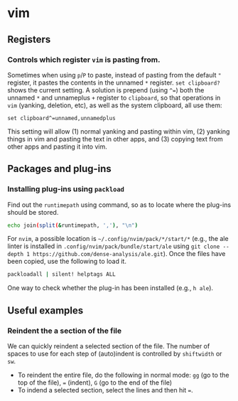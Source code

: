 # vim

## Registers
### Controls which register `vim` is pasting from.
Sometimes when using `p`/`P` to paste, instead of pasting from the default `"` register, it pastes the contents in the unnamed `*` register. `set clipboard?` shows the current setting. A solution is prepend (using `^=`) both the unnamed `*` and unnameplus `+` register to `clipboard`, so that operations in `vim` (yanking, deletion, etc), as well as the system clipboard, all use them:
```
set clipboard^=unnamed,unnamedplus
```
This setting will allow (1) normal yanking and pasting within vim, (2) yanking things in vim and pasting the text in other apps, and (3) copying text from other apps and pasting it into vim.


## Packages and plug-ins
### Installing plug-ins using `packload`
Find out the `runtimepath` using command, so as to locate where the plug-ins should be stored.
```bash
echo join(split(&runtimepath, ','), "\n")
```
For `nvim`, a possible location is `~/.config/nvim/pack/*/start/*` (e.g., the ale linter is installed in `.config/nvim/pack/bundle/start/ale` using `git clone --depth 1 https://github.com/dense-analysis/ale.git`). Once the files have been copied, use the following to load it. 
```bash
packloadall | silent! helptags ALL
```
One way to check whether the plug-in has been installed (e.g., `h ale`).


## Useful examples
### Reindent the a section of the file
We can quickly reindent a selected section of the file. The number of spaces to use for each step of (auto)indent is controlled by `shiftwidth` or `sw`.
- To reindent the entire file, do the following in normal mode: `gg` (go to the top of the file), `=` (indent), `G` (go to the end of the file)
- To indend a selected section, select the lines and then hit `=`.